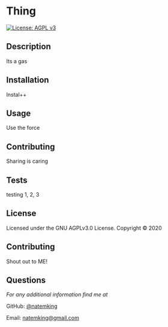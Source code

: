 # Thing

[![License: AGPL v3](https://img.shields.io/badge/License-AGPL%20v3-blue.svg)](https://www.gnu.org/licenses/agpl-3.0)

## Description
Its a gas

## Installation
Instal++

## Usage
Use the force

## Contributing
Sharing is caring

## Tests
testing 1, 2, 3

## License 
Licensed under the GNU AGPLv3.0 License. Copyright © 2020

## Contributing
Shout out to ME!

## Questions
*For any additional information find me at* 

GitHub: [@natemking](https://github.com/natemking/)

Email: [natemking@gmail.com](mailto:natemking@gmail.com)
